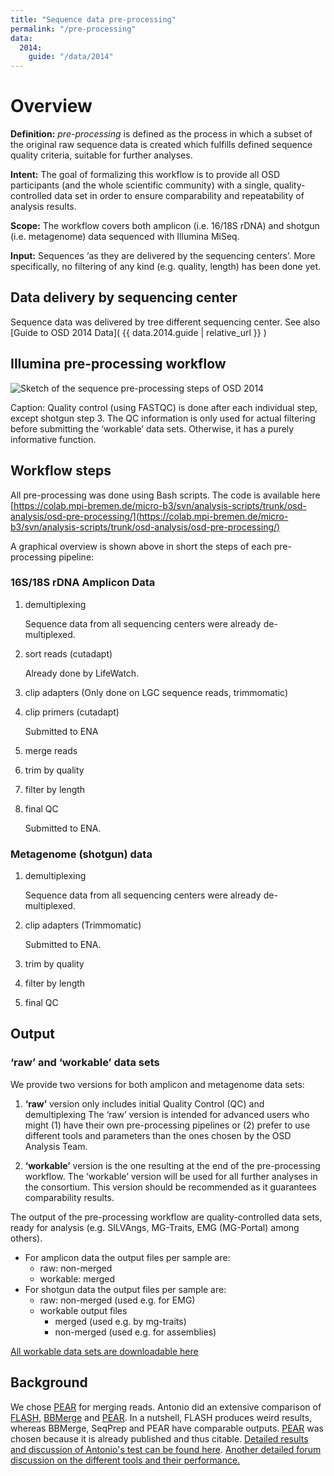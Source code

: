 ```yaml
---
title: "Sequence data pre-processing"
permalink: "/pre-processing"
data:
  2014:
    guide: "/data/2014"
---
```

# Overview
    
**Definition:** *pre-processing* is defined as the process in which a subset of the original raw sequence data is created which fulfills defined sequence quality criteria, suitable for further analyses.

**Intent:** The goal of formalizing this workflow is to provide all OSD participants (and the whole scientific community) with a single, quality-controlled data set in order to ensure comparability and repeatability of analysis results.

**Scope:** The workflow covers both amplicon (i.e. 16/18S rDNA) and shotgun (i.e. metagenome) data sequenced with Illumina MiSeq.

**Input:** Sequences ‘as they are delivered by the sequencing centers’. More specifically, no filtering of any kind (e.g. quality, length) has been done yet.

## Data delivery by sequencing center

Sequence data was delivered by tree different sequencing center. See also [Guide to OSD 2014 Data]( {{ data.2014.guide | relative_url }} )

## Illumina pre-processing workflow

![Sketch of the sequence pre-processing steps of OSD 2014](https://github.com/MicroB3-IS/osd-analysis/blob/master/images/osd-pre-processsing-activity-diagram-2014.png)

Caption: Quality control (using FASTQC) is done after each individual step, except shotgun step 3. The QC information is only used for actual filtering before submitting the ‘workable’ data sets. Otherwise, it has a purely informative function.

## Workflow steps

All pre-processing was done using Bash scripts. The code is available here [https://colab.mpi-bremen.de/micro-b3/svn/analysis-scripts/trunk/osd-analysis/osd-pre-processing/](https://colab.mpi-bremen.de/micro-b3/svn/analysis-scripts/trunk/osd-analysis/osd-pre-processing/)

A graphical overview is shown above in short the steps of each pre-processing pipeline:

### 16S/18S rDNA Amplicon Data

1. demultiplexing 

    Sequence data from all sequencing centers were already de-multiplexed.
1. sort reads  (cutadapt)

     Already done by LifeWatch.
1. clip adapters (Only done on LGC sequence reads, trimmomatic)
1. clip primers (cutadapt)

     Submitted to ENA
1. merge reads
1. trim by quality
1. filter by length
1. final QC 

     Submitted to ENA.

### Metagenome (shotgun) data

1. demultiplexing 
   
     Sequence data from all sequencing centers were already de-multiplexed.

1. clip adapters (Trimmomatic)

     Submitted to ENA.

1. trim by quality

1. filter by length

1. final QC

## Output

### ‘raw’ and ‘workable’ data sets 

We provide two versions for both amplicon and metagenome data sets:

1.  **‘raw’** version only includes initial Quality Control (QC) and demultiplexing
The ‘raw’ version is intended for advanced users who might (1) have their own pre-processing pipelines or (2) prefer to use different tools and parameters than the ones chosen by the OSD Analysis Team.

1. **‘workable’** version is the one resulting at the end of the pre-processing workflow. The ‘workable’ version will be used for all further analyses in the consortium. This version should be recommended as it guarantees comparability results.

The output of the pre-processing workflow are quality-controlled data sets, ready for analysis (e.g. SILVAngs, MG-Traits, EMG (MG-Portal) among others).

* For amplicon data the output files per sample are:
  * raw: non-merged
  * workable: merged 
* For shotgun data the output files per sample are:
  * raw: non-merged (used e.g. for EMG)
  * workable output files
    * merged (used e.g. by mg-traits) 
    * non-merged (used e.g. for assemblies)

[All workable data sets are downloadable here](http://mb3is.megx.net/osd-files?path=/2014/datasets/workable/)

## Background

We chose [PEAR](http://bioinformatics.oxfordjournals.org/content/30/5/614.long) for merging reads. Antonio did an extensive comparison of [FLASH](http://ccb.jhu.edu/software/FLASH/), [BBMerge](http://sourceforge.net/projects/bbmap/) and [PEAR](http://bioinformatics.oxfordjournals.org/content/30/5/614.long). In a nutshell, FLASH produces weird results, whereas BBMerge, SeqPrep and PEAR have comparable outputs. [PEAR](http://bioinformatics.oxfordjournals.org/content/30/5/614.long) was chosen because it is already published and thus citable. [Detailed results and discussion of Antonio's test can be found here](https://colab.mpi-bremen.de/wiki/display/microb3/OSD+LGC+TestRun+Sept+2014+merging+comparison).  [Another detailed forum discussion on the different tools and their performance.](http://seqanswers.com/forums/showthread.php?t=43906)
